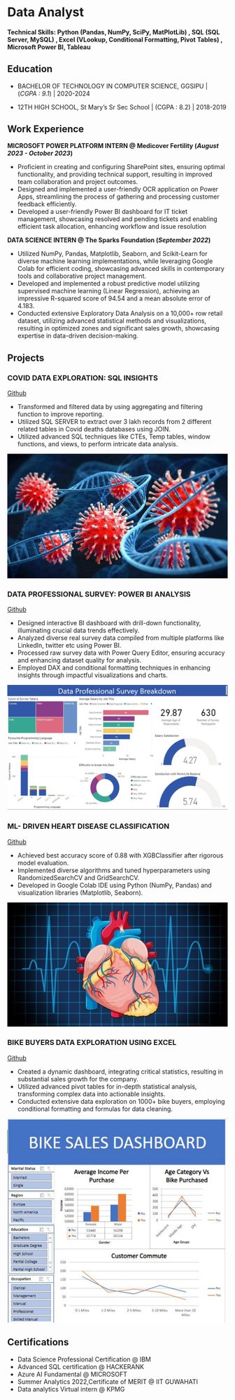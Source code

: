 # Data Analyst

#### Technical Skills: Python (Pandas, NumPy, SciPy, MatPlotLib) , SQL (SQL Server, MySQL) , Excel (VLookup, Conditional Formatting, Pivot Tables) , Microsoft Power BI, Tableau

## Education
- BACHELOR OF TECHNOLOGY IN COMPUTER SCIENCE, GGSIPU | (_CGPA : 9.1_) | 2020-2024
  					       	
- 12TH HIGH SCHOOL, St Mary’s Sr Sec School | (CGPA : 8.2) | 2018-2019

## Work Experience

**MICROSOFT POWER PLATFORM INTERN @ Medicover Fertility (_August 2023 - October 2023_)** 
- Proficient in creating and configuring SharePoint sites, ensuring optimal functionality, and providing technical support, resulting in improved team collaboration and project outcomes.
- Designed and implemented a user-friendly OCR application on Power Apps, streamlining the process of gathering and processing customer feedback efficiently.
- Developed a user-friendly Power BI dashboard for IT ticket management, showcasing resolved and pending tickets and enabling efficient task allocation, enhancing workflow and issue resolution

**DATA SCIENCE INTERN @ The Sparks Foundation  (_September 2022_)** 
- Utilized NumPy, Pandas, Matplotlib, Seaborn, and Scikit-Learn for diverse machine learning implementations, while leveraging Google Colab for efficient coding, showcasing advanced skills in contemporary tools and collaborative project management.
- Developed and implemented a robust predictive model utilizing supervised machine learning (Linear Regression), achieving an impressive R-squared score of 94.54 and a mean absolute error of 4.183.
- Conducted extensive Exploratory Data Analysis on a 10,000+ row retail dataset, utilizing advanced statistical methods and visualizations, resulting in optimized zones and significant sales growth, showcasing expertise in data-driven decision-making. 

## Projects

### COVID DATA EXPLORATION: SQL INSIGHTS
[Github](https://github.com/Ashishjames/Covid-data-Exploration-using-SQL)

- Transformed and filtered data by using aggregating and filtering function to improve reporting.
- Utilized SQL SERVER to extract over 3 lakh records from 2 different related tables in Covid deaths databases using JOIN.
- Utilized advanced SQL techniques like CTEs, Temp tables, window functions, and views, to perform intricate data analysis. 

![Covid](/asssets/covid.jpg)

### DATA PROFESSIONAL SURVEY: POWER BI ANALYSIS
[Github](https://github.com/Ashishjames/Data_Professional_Survey_Analysis)

- Designed interactive BI dashboard with drill-down functionality, illuminating crucial data trends effectively.
- Analyzed diverse real survey data compiled from multiple platforms like LinkedIn, twitter etc using Power BI.
- Processed raw survey data with Power Query Editor, ensuring accuracy and enhancing dataset quality for analysis.
- Employed DAX and conditional formatting techniques in enhancing insights through impactful visualizations and charts.

![Dashboard](/asssets/Dashboard_preview.JPG)

### ML- DRIVEN HEART DISEASE CLASSIFICATION
[Github](https://github.com/Ashishjames/Heart-Disease-Classification)

- Achieved best accuracy score of 0.88 with XGBClassifier after rigorous model evaluation.
- Implemented diverse algorithms and tuned hyperparameters using RandomizedSearchCV and GridSearchCV.
- Developed in Google Colab IDE using Python (NumPy, Pandas) and visualization libraries (Matplotlib, Seaborn).

![Heart](/asssets/Heart.jpg)

### BIKE BUYERS DATA EXPLORATION USING EXCEL
[Github](https://github.com/Ashishjames/Bike-Buyers-Data-Exploration-using-Excel)

- Created a dynamic dashboard, integrating critical statistics, resulting in substantial sales growth for the company.
- Utilized advanced pivot tables for in-depth statistical analysis, transforming complex data into actionable insights.
- Conducted extensive data exploration on 1000+ bike buyers, employing conditional formatting and formulas for data cleaning.

![Bike Study](/asssets/Dashboard.JPG)

  
## Certifications
- Data Science Professional Certification @ IBM
- Advanced SQL certification @ HACKERANK
- Azure AI Fundamental @ MICROSOFT
- Summer Analytics 2022,Certificate of MERIT @ IIT GUWAHATI
- Data analytics Virtual intern @ KPMG


